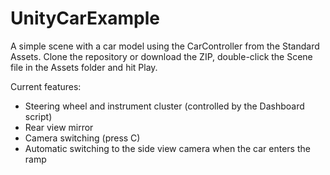 # UnityCarExample

A simple scene with a car model using the CarController from the Standard Assets. Clone the repository or download the ZIP, double-click the Scene file in the Assets folder and hit Play.

Current features:
* Steering wheel and instrument cluster (controlled by the Dashboard script)
* Rear view mirror
* Camera switching (press C)
* Automatic switching to the side view camera when the car enters the ramp
